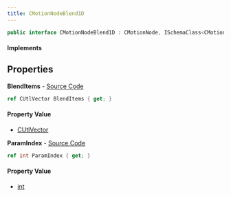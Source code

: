 ```yaml
---
title: CMotionNodeBlend1D
---
```


```csharp
public interface CMotionNodeBlend1D : CMotionNode, ISchemaClass<CMotionNode>, ISchemaClass<CMotionNodeBlend1D>, ISchemaField, ISchemaClass, INativeHandle
```

#### Implements

## Properties

**BlendItems** - [Source Code](https://github.com/swiftly-solution/swiftlys2/blob/main/managed/src/SwiftlyS2.Generated/Schemas/Interfaces/CMotionNodeBlend1D.cs#L17)

```csharp
ref CUtlVector BlendItems { get; }
```

#### Property Value

- [CUtlVector](/docs/api/shared/natives/cutlvector)

**ParamIndex** - [Source Code](https://github.com/swiftly-solution/swiftlys2/blob/main/managed/src/SwiftlyS2.Generated/Schemas/Interfaces/CMotionNodeBlend1D.cs#L19)

```csharp
ref int ParamIndex { get; }
```

#### Property Value

- [int](https://learn.microsoft.com/dotnet/api/system.int32)

